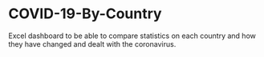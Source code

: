 # COVID-19-By-Country
Excel dashboard to be able to compare statistics on each country and how they have changed and dealt with the coronavirus.
